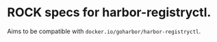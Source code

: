 # ROCK specs for harbor-registryctl.

Aims to be compatible with `docker.io/goharbor/harbor-registryctl`.
